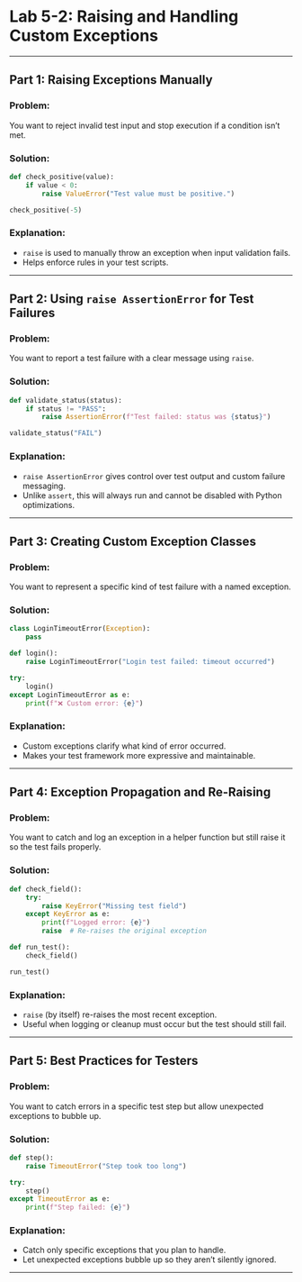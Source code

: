 # Lab 5-2: Raising and Handling Custom Exceptions

---

## Part 1: Raising Exceptions Manually

### Problem:
You want to reject invalid test input and stop execution if a condition isn’t met.

### Solution:

```python
def check_positive(value):
    if value < 0:
        raise ValueError("Test value must be positive.")

check_positive(-5)
```

### Explanation:
- `raise` is used to manually throw an exception when input validation fails.
- Helps enforce rules in your test scripts.

---

##  Part 2: Using `raise AssertionError` for Test Failures

### Problem:
You want to report a test failure with a clear message using `raise`.

### Solution:

```python
def validate_status(status):
    if status != "PASS":
        raise AssertionError(f"Test failed: status was {status}")

validate_status("FAIL")
```

### Explanation:
- `raise AssertionError` gives control over test output and custom failure messaging.
- Unlike `assert`, this will always run and cannot be disabled with Python optimizations.

---

## Part 3: Creating Custom Exception Classes

### Problem:
You want to represent a specific kind of test failure with a named exception.

###  Solution:

```python
class LoginTimeoutError(Exception):
    pass

def login():
    raise LoginTimeoutError("Login test failed: timeout occurred")

try:
    login()
except LoginTimeoutError as e:
    print(f"❌ Custom error: {e}")
```

### Explanation:
- Custom exceptions clarify what kind of error occurred.
- Makes your test framework more expressive and maintainable.

---

## Part 4: Exception Propagation and Re-Raising

### Problem:
You want to catch and log an exception in a helper function but still raise it so the test fails properly.

### Solution:

```python
def check_field():
    try:
        raise KeyError("Missing test field")
    except KeyError as e:
        print(f"Logged error: {e}")
        raise  # Re-raises the original exception

def run_test():
    check_field()

run_test()
```

### Explanation:
- `raise` (by itself) re-raises the most recent exception.
- Useful when logging or cleanup must occur but the test should still fail.

---

## Part 5: Best Practices for Testers

### Problem:
You want to catch errors in a specific test step but allow unexpected exceptions to bubble up.

### Solution:

```python
def step():
    raise TimeoutError("Step took too long")

try:
    step()
except TimeoutError as e:
    print(f"Step failed: {e}")
```

### Explanation:
- Catch only specific exceptions that you plan to handle.
- Let unexpected exceptions bubble up so they aren’t silently ignored.

---

